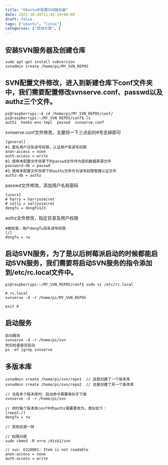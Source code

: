 ```yaml
---
title: "Ubuntu中配置SVN服务器"
date: 2021-10-28T21:42:14+08:00
draft: false
tags: ["ubuntu", "linux"]
categories: ["其他方面", ]
---
```


## 安装SVN服务器及创建仓库

```shell
sudo apt-get install subversion
svnadmin create /home/pi/MY_SVN_REPOS
```

## SVN配置文件修改，进入到新建仓库下conf文件夹中，我们需要配置修改svnserve.conf、passwd以及authz三个文件。

```shell
pi@raspberrypi:~$ cd /home/pi/MY_SVN_REPOS/conf/
pi@raspberrypi:~/MY_SVN_REPOS/conf$ ls
authz  hooks-env.tmpl  passwd  svnserve.conf
```

svnserve.conf文件修改，主要将一下三点前的#号去掉即可

```shell
[general]
#1.匿名用户没有读写权限，认证用户有读写权限
anon-access = none
auth-access = write
#2.使用本配置文件目录下的passwd文件作为密码数据来源文件
password-db = passwd
#3.使用本配置文件目录下的authz文件作为读写权限管理认证文件
authz-db = authz
```
passwd文件修改，添加用户名和密码

```shell
[users]
# harry = harryssecret
# sally = sallyssecret
dengfu = dengfu123
```
authz文件修改，指定目录及用户权限

```shell
#根目录，用户dengfu具有读写权限
[/]
dengfu = rw
```
##  启动SVN服务，为了是以后树莓派启动的时候都能启动SVN服务，我们需要将启动SVN服务的指令添加到/etc/rc.local文件中。

```shell
pi@raspberrypi:~/MY_SVN_REPOS/conf$ sudo vi /etc/rc.local 

# rc.local
svnserve -d -r /home/pi/MY_SVN_REPOS

exit 0
```

## 启动服务

```shell
启动服务
svnserve -d -r /home/pi/svn
然后检查是否启动
ps -ef |grep svnserve
```

## 多版本库

```shell
svnadmin create /home/pi/svn/repo1  // 这是创建了一个版本库
svnadmin create /home/pi/svn/repo2  // 这是创建了另一个版本库

// 当有多个版本库时，启动命令需要类似于下面
svnserve -d -r /home/pi/svn

// 同时每个版本库conf中的authz需要更改为，类似如下：
[repo1:/]
dengfu = rw

// 其他还是一样

// 权限问题
sudo chmod -R o+rw /disk1/svn

// svn: E220001: Item is not readable
anon-access = none
auth-access = write
```
